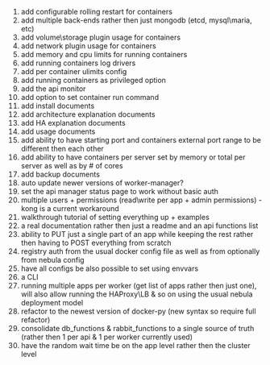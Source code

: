 1. add configurable rolling restart for containers
2. add multiple back-ends rather then just mongodb (etcd, mysql\maria, etc)
3. add volume\storage plugin usage for containers
4. add network plugin usage for containers
5. add memory and cpu limits for running containers
6. add running containers log drivers
7. add per container ulimits config
8. add running containers as privileged option
9. add the api monitor
10. add option to set container run command 
11. add install documents
12. add architecture explanation documents
13. add HA explanation documents
14. add usage documents
15. add ability to have starting port and containers external port range to be different then each other
16. add ability to have containers per server set by memory or total per server as well as by # of cores
17. add backup documents
18. auto update newer versions of worker-manager?
19. set the api manager status page to work without basic auth
20. multiple users + permissions (read\write per app + admin permissions) - kong is a current workaround
21. walkthrough tutorial of setting everything up + examples
22. a real documentation rather then just a readme and an api functions list
23. ability to PUT just a single part of an app while keeping the rest rather then having to POST everything from scratch
24. registry auth from the usual docker config file as well as from optionally from nebula config
25. have all configs be also possible to set using envvars
26. a CLI
27. running multiple apps per worker (get list of apps rather then just one), will also allow running the HAProxy\LB & so on using the usual nebula deployment model
28. refactor to the newest version of docker-py (new syntax so require full refactor)
29. consolidate db_functions & rabbit_functions to a single source of truth (rather then 1 per api & 1 per worker currently used)
30. have the random wait time be on the app level rather then the cluster level